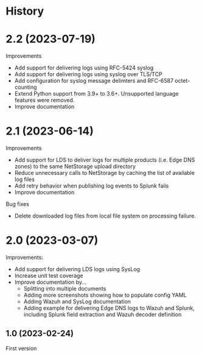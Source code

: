 
History
=======

# 2.2 (2023-07-19)

Improvements
- Add support for delivering logs using RFC-5424 syslog
- Add support for delivering logs using syslog over TLS/TCP 
- Add configuration for syslog message delimters and RFC-6587 octet-counting
- Extend Python support from 3.9+ to 3.6+. Unsupported language features were removed.
- Improve documentation


# 2.1 (2023-06-14)

Improvements
- Add support for LDS to deliver logs for multiple products (i.e. Edge DNS zones) to the same NetStorage upload directory
- Reduce unnecessary calls to NetStorage by caching the list of available log files
- Add retry behavior when publishing log events to Splunk fails
- Improve documentation

Bug fixes
- Delete downloaded log files from local file system on processing failure.


# 2.0 (2023-03-07)

Improvements:
- Add support for delivering LDS logs using SysLog
- Increase unit test coverage
- Improve documentation by...
    - Splitting into multiple documents
    - Adding more screenshots showing how to populate config YAML
    - Adding Wazuh and SysLog documentation
    - Adding example for delivering Edge DNS logs to Wazuh and Splunk, including Splunk field extraction and Wazuh
      decoder definition

1.0 (2023-02-24)
----------------

First version
